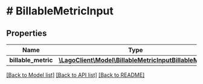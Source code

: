 # # BillableMetricInput

## Properties

Name | Type | Description | Notes
------------ | ------------- | ------------- | -------------
**billable_metric** | [**\LagoClient\Model\BillableMetricInputBillableMetric**](BillableMetricInputBillableMetric.md) |  |

[[Back to Model list]](../../README.md#models) [[Back to API list]](../../README.md#endpoints) [[Back to README]](../../README.md)
